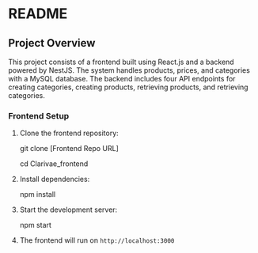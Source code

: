 # README

## Project Overview
This project consists of a frontend built using React.js and a backend powered by NestJS. The system handles products, prices, and categories with a MySQL database. The backend includes four API endpoints for creating categories, creating products, retrieving products, and retrieving categories.

### Frontend Setup
1. Clone the frontend repository:

     git clone [Frontend Repo URL]

     cd Clarivae_frontend
     
3. Install dependencies:

     npm install
   
4. Start the development server:
  
     npm start
   
5. The frontend will run on `http://localhost:3000`


